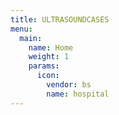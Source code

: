 ```yaml
---
title: ULTRASOUNDCASES
menu:
  main:
    name: Home
    weight: 1
    params:
      icon:
        vendor: bs
        name: hospital
---
```

